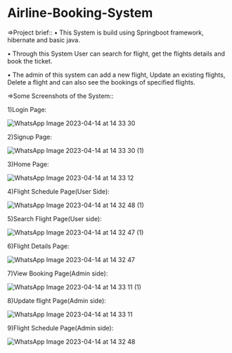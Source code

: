 # Airline-Booking-System

=>Project brief::
•	This System is build using Springboot framework, hibernate and basic java.

•	Through this System User can search for flight, get the flights details and book the ticket.

•	The admin of this system can add a new flight, Update an existing flights, Delete a flight and can also see the bookings of specified flights. 


=>Some Screenshots of the System::

1)Login Page:

![WhatsApp Image 2023-04-14 at 14 33 30](https://user-images.githubusercontent.com/107204875/232024466-baa73620-7805-4f32-a3be-25cf99b964f1.jpeg)

2)Signup Page:

![WhatsApp Image 2023-04-14 at 14 33 30 (1)](https://user-images.githubusercontent.com/107204875/232024611-fac5b4b8-4932-40b8-be6c-af0b8fea2738.jpeg)

3)Home Page:

![WhatsApp Image 2023-04-14 at 14 33 12](https://user-images.githubusercontent.com/107204875/232024701-c6353cf2-6e10-4ec5-8e86-d3bc86c91d85.jpeg)

4)Flight Schedule Page(User Side):

![WhatsApp Image 2023-04-14 at 14 32 48 (1)](https://user-images.githubusercontent.com/107204875/232025082-a469cc7e-cba8-4885-a08d-0703463ba657.jpeg)

5)Search Flight Page(User side):

![WhatsApp Image 2023-04-14 at 14 32 47 (1)](https://user-images.githubusercontent.com/107204875/232025447-fc8c87c3-ca4d-41c8-a48b-bc8534b03321.jpeg)

6)Flight Details Page:

![WhatsApp Image 2023-04-14 at 14 32 47](https://user-images.githubusercontent.com/107204875/232025635-2629174b-f9d8-453f-b1ad-f36908837a67.jpeg)

7)View Booking Page(Admin side):

![WhatsApp Image 2023-04-14 at 14 33 11 (1)](https://user-images.githubusercontent.com/107204875/232024826-92f283e3-f076-4f66-93b0-968031833bcc.jpeg)

8)Update flight Page(Admin side):

![WhatsApp Image 2023-04-14 at 14 33 11](https://user-images.githubusercontent.com/107204875/232024936-403b29ae-a211-42e4-ab83-f72a22feb5b3.jpeg)

9)Flight Schedule Page(Admin side):

![WhatsApp Image 2023-04-14 at 14 32 48](https://user-images.githubusercontent.com/107204875/232025320-cb65ccef-1d3b-4b27-8689-29591afc0dcf.jpeg)




